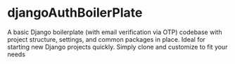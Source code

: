 # djangoAuthBoilerPlate
A basic Django boilerplate (with email verification via OTP) codebase with project structure, settings, and common packages in place. Ideal for starting new Django projects quickly. Simply clone and customize to fit your needs
